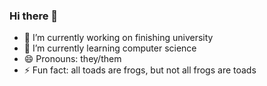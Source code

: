 ### Hi there 👋

- 🔭 I’m currently working on finishing university
- 🌱 I’m currently learning computer science
- 😄 Pronouns: they/them
- ⚡ Fun fact: all toads are frogs, but not all frogs are toads

